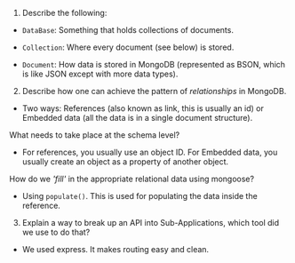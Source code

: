 1.  Describe the following: 
- `DataBase`: Something that holds collections of documents. 

- `Collection`: Where every document (see below) is stored.

- `Document`: How data is stored in MongoDB (represented as BSON, which is like JSON except with
  more data types).


2. Describe how one can achieve the pattern of _relationships_ in MongoDB. 
- Two ways: References (also known as link, this is usually an id) or Embedded data (all the data is
  in a single document structure).

What needs to take place at the schema level?
- For references, you usually use an object ID. For Embedded data, you usually create an object as a
  property of another object.

How do we _'fill'_ in the appropriate relational data using mongoose?
- Using `populate()`. This is used for populating the data inside the reference.

3. Explain a way to break up an API into Sub-Applications, which tool did we use to do that?
- We used express. It makes routing easy and clean.
